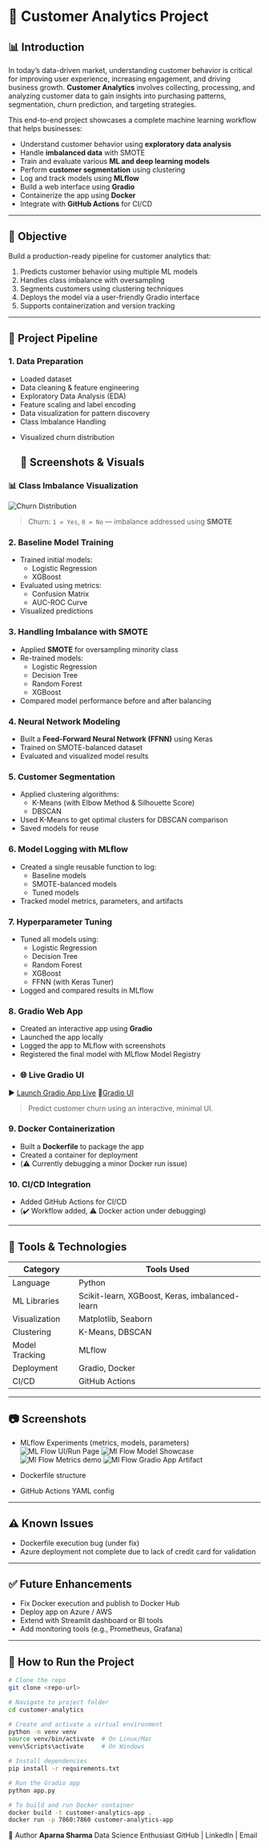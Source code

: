 # 🧠 Customer Analytics Project

## 📊 Introduction

In today’s data-driven market, understanding customer behavior is critical for improving user experience, increasing engagement, and driving business growth. **Customer Analytics** involves collecting, processing, and analyzing customer data to gain insights into purchasing patterns, segmentation, churn prediction, and targeting strategies.

This end-to-end project showcases a complete machine learning workflow that helps businesses:
- Understand customer behavior using **exploratory data analysis**
- Handle **imbalanced data** with SMOTE
- Train and evaluate various **ML and deep learning models**
- Perform **customer segmentation** using clustering
- Log and track models using **MLflow**
- Build a web interface using **Gradio**
- Containerize the app using **Docker**
- Integrate with **GitHub Actions** for CI/CD

---

## 🧪 Objective

Build a production-ready pipeline for customer analytics that:
1. Predicts customer behavior using multiple ML models
2. Handles class imbalance with oversampling
3. Segments customers using clustering techniques
4. Deploys the model via a user-friendly Gradio interface
5. Supports containerization and version tracking

---

## 🚀 Project Pipeline

### 1. **Data Preparation**
- Loaded dataset
- Data cleaning & feature engineering
- Exploratory Data Analysis (EDA)
- Feature scaling and label encoding
- Data visualization for pattern discovery
- Class Imbalance Handling
* Visualized churn distribution
  ## 📸 Screenshots & Visuals

### 📊 Class Imbalance Visualization
![Churn Distribution](https://github.com/Aparna10010/Customer_Analytics_Project/blob/main/Screenshot%202025-07-19%20185325.png)

> Churn: `1 = Yes`, `0 = No` — imbalance addressed using **SMOTE**


### 2. **Baseline Model Training**
- Trained initial models:
  - Logistic Regression
  - XGBoost
- Evaluated using metrics:
  - Confusion Matrix
  - AUC-ROC Curve
- Visualized predictions


### 3. **Handling Imbalance with SMOTE**
- Applied **SMOTE** for oversampling minority class
- Re-trained models:
  - Logistic Regression
  - Decision Tree
  - Random Forest
  - XGBoost
- Compared model performance before and after balancing

### 4. **Neural Network Modeling**
- Built a **Feed-Forward Neural Network (FFNN)** using Keras
- Trained on SMOTE-balanced dataset
- Evaluated and visualized model results

### 5. **Customer Segmentation**
- Applied clustering algorithms:
  - K-Means (with Elbow Method & Silhouette Score)
  - DBSCAN
- Used K-Means to get optimal clusters for DBSCAN comparison
- Saved models for reuse

### 6. **Model Logging with MLflow**
- Created a single reusable function to log:
  - Baseline models
  - SMOTE-balanced models
  - Tuned models
- Tracked model metrics, parameters, and artifacts

### 7. **Hyperparameter Tuning**
- Tuned all models using:
  - Logistic Regression
  - Decision Tree
  - Random Forest
  - XGBoost
  - FFNN (with Keras Tuner)
- Logged and compared results in MLflow

### 8. **Gradio Web App**
- Created an interactive app using **Gradio**
- Launched the app locally
- Logged the app to MLflow with screenshots
- Registered the final model with MLflow Model Registry
- ### 🌐 Live Gradio UI
▶ [Launch Gradio App Live](https://c07f471745468683be.gradio.live/)
📸[Gradio UI ](https://github.com/Aparna10010/Machine-Learning/blob/main/project5_Customer_Analytics/Gradio%20UI.png)

> Predict customer churn using an interactive, minimal UI.

### 9. **Docker Containerization**
- Built a **Dockerfile** to package the app
- Created a container for deployment
- (⚠️ Currently debugging a minor Docker run issue)

### 10. **CI/CD Integration**
- Added GitHub Actions for CI/CD
- (✔️ Workflow added, ⚠️ Docker action under debugging)

---

## 🧰 Tools & Technologies

| Category         | Tools Used                                         |
|------------------|----------------------------------------------------|
| Language         | Python                                              |
| ML Libraries     | Scikit-learn, XGBoost, Keras, imbalanced-learn      |
| Visualization    | Matplotlib, Seaborn                                |
| Clustering       | K-Means, DBSCAN                                    |
| Model Tracking   | MLflow                                              |
| Deployment       | Gradio, Docker                                     |
| CI/CD            | GitHub Actions                                     |

---

## 📷 Screenshots

- MLflow Experiments (metrics, models, parameters)
  ![ML Flow UI/Run Page](https://github.com/Aparna10010/Machine-Learning/blob/main/project5_Customer_Analytics/ML-Flow.png)
  ![Ml Flow Model Showcase](https://github.com/Aparna10010/Customer_Analytics_Project/blob/main/ML-Flow2.png)
  ![Ml Flow Metrics demo](https://github.com/Aparna10010/Customer_Analytics_Project/blob/main/ML-Flow1.png)
  ![Ml Flow Gradio App Artifact](https://github.com/Aparna10010/Customer_Analytics_Project/blob/main/ML-Flow5.png)




- Dockerfile structure
- GitHub Actions YAML config

---

## ⚠️ Known Issues

- Dockerfile execution bug (under fix)
- Azure deployment not complete due to lack of credit card for validation

---

## ✅ Future Enhancements

- Fix Docker execution and publish to Docker Hub
- Deploy app on Azure / AWS
- Extend with Streamlit dashboard or BI tools
- Add monitoring tools (e.g., Prometheus, Grafana)

---

## 📂 How to Run the Project

```bash
# Clone the repo
git clone <repo-url>

# Navigate to project folder
cd customer-analytics

# Create and activate a virtual environment
python -m venv venv
source venv/bin/activate  # On Linux/Mac
venv\Scripts\activate     # On Windows

# Install dependencies
pip install -r requirements.txt

# Run the Gradio app
python app.py

# To build and run Docker container
docker build -t customer-analytics-app .
docker run -p 7860:7860 customer-analytics-app
```
👤 Author
**Aparna Sharma**
 Data Science Enthusiast
GitHub | LinkedIn | Email

